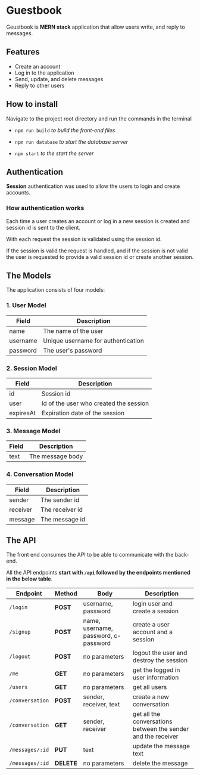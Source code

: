 # Guestbook

Geustbook is **MERN stack** application that allow users write, and reply to messages.

## Features

- Create an account
- Log in to the application
- Send, update, and delete messages
- Reply to other users

## How to install

Navigate to the project root directory and run the commands in the terminal

- `npm run build` *to build the front-end files*

- `npm run database` *to start the database server*

- `npm start` *to the start the server*

## Authentication

**Session** authentication was used to allow the users to login and create accounts.

### How authentication works

Each time a user creates an account or log in a new session is created and session id is sent to the client.

With each request the session is validated using the session id.

If the session is valid the request is handled, and if the session is not valid the user is requested to provide a valid session id or create another session.

## The Models

The application consists of four models:

### 1. User Model

| Field    | Description                        |
| -------- | ---------------------------------- |
| name     | The name of the user               |
| username | Unique username for authentication |
| password | The user's password                |

### 2. Session Model

| Field     | Description                            |
| --------- | -------------------------------------- |
| id        | Session id                             |
| user      | Id of the user who created the session |
| expiresAt | Expiration date of the session         |

### 3. Message Model

| Field | Description      |
| ----- | ---------------- |
| text  | The message body |

### 4. Conversation Model

| Field    | Description     |
| -------- | --------------- |
| sender   | The sender id   |
| receiver | The receiver id |
| message  | The message id  |

## The API

The front end consumes the API to be able to communicate with the back-end.

All the API endpoints **start with `/api` followed by the endpoints mentioned in the below table**.

| Endpoint      | Method | Body                                 | Description                                                   |
| ------------- | ------ | ------------------------------------ | ------------------------------------------------------------- |
| `/login`        | **POST**   | username, password                   | login user and create a session                               |
| `/signup`       | **POST**   | name, username, password, c-password | create a user account and a session                           |
| `/logout`       | **POST**   | no parameters                        | logout the user and destroy the session                       |
| `/me`           | **GET**    | no parameters                        | get the logged in user information                            |
| `/users`        | **GET**    | no parameters                        | get all users                                                 |
| `/conversation` | **POST**   | sender, receiver, text               | create a new conversation                                     |
| `/conversation` | **GET**    | sender, receiver                     | get all the conversations between the sender and the receiver |
| `/messages/:id` | **PUT**    | text                                 | update the message text                                       |
| `/messages/:id` | **DELETE** | no parameters                        | delete the message                                            |
